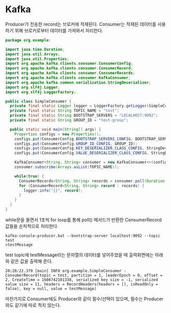 # Kafka

Producer가 전송한 record는 브로커에 적재된다. Consumer는 적재된 데이터를 사용하기 위해
브로커로부터 데이터를 가져와서 처리한다. 

```java
package org.example;

import java.time.Duration;
import java.util.Arrays;
import java.util.Properties;
import org.apache.kafka.clients.consumer.ConsumerConfig;
import org.apache.kafka.clients.consumer.ConsumerRecord;
import org.apache.kafka.clients.consumer.ConsumerRecords;
import org.apache.kafka.clients.consumer.KafkaConsumer;
import org.apache.kafka.common.serialization.StringDeserializer;
import org.slf4j.Logger;
import org.slf4j.LoggerFactory;

public class SimpleConsumer {
  private final static Logger logger = LoggerFactory.getLogger(SimpleConsumer.class);
  private final static String TOPIC_NAME = "test";
  private final static String BOOTSTRAP_SERVERS = "LOCALHOST:9092";
  private final static String GROUP_ID = "test-group";

  public static void main(String[] args) {
    Properties configs = new Properties();
    configs.put(ConsumerConfig.BOOTSTRAP_SERVERS_CONFIG, BOOTSTRAP_SERVERS);
    configs.put(ConsumerConfig.GROUP_ID_CONFIG, GROUP_ID);
    configs.put(ConsumerConfig.KEY_DESERIALIZER_CLASS_CONFIG, StringDeserializer.class.getName());
    configs.put(ConsumerConfig.VALUE_DESERIALIZER_CLASS_CONFIG, StringDeserializer.class.getName());

    KafkaConsumer<String, String> consumer = new KafkaConsumer<>(configs);
    consumer.subscribe(Arrays.asList(TOPIC_NAME));

    while(true) {
      ConsumerRecords<String, String> records = consumer.poll(Duration.ofSeconds(1));
      for (ConsumerRecord<String, String> record : records) {
        logger.info("{}", record);
      }
    }
  }
}

```
while문을 돌면서 1초씩 for loop를 통해 poll() 메서드가 반환한 ConsumerRecord 값들을 순차적으로 처리한다.

```
kafka-console-producer.bat --bootstrap-server localhost:9092 --topic test
>testMessage
```

test topic에 testMessage라는 문자열의 데이터를 넣어주었을 때 출력화면에는 아래와 같은 값을 출력해 준다.

```
20:28:22.379 [main] INFO org.example.SimpleConsumer - ConsumerRecord(topic = test, partition = 1, leaderEpoch = 0, offset = 2, CreateTime = 1686742101338, serialized key size = -1, serialized value size = 11, headers = RecordHeaders(headers = [], isReadOnly = false), key = null, value = testMessage)
```

마찬가지로 Consumer에도 Producer와 같이 필수/선택이 있으며, 필수는 Producer와도 같기에 따로 적지 않는다.
